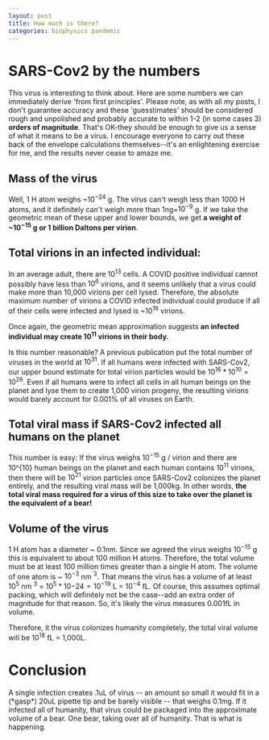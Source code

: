 ```yaml
---
layout: post
title: How much is there?
categories: biophysics pandemic
---
```


# SARS-Cov2 by the numbers

This virus is interesting to think about. Here are some numbers we can immediately derive 'from first principles'. Please note, as with all my posts, I don't guarantee accuracy and these 'guesstimates' should be considered rough and unpolished and probably accurate to within 1-2 (in some cases 3) **orders of magnitude**. That's OK-they should be enough to give us a sense of what it means to be a virus. I encourage everyone
to carry out these back of the envelope calculations themselves--it's an
enlightening exercise for me, and the results never cease to amaze me.

## Mass of the virus
Well, 1 H atom weighs ~$10^{-24}$ g. The virus
can't weigh less than 1000 H atoms, and it definitely can't
weigh more than 1ng=$10^{-9}$ g. If we take the geometric
mean of these upper and lower bounds, we get **a weight of
~$10^{-15}$ g or 1 billion Daltons per virion**.

## Total virions in an infected individual:
In an average adult, there are $10^{13}$ cells. A COVID positive
individual cannot possibly have less than $10^6$ virions, and it
seems unlikely that a virus could make more than 10,000 virions per
cell lysed. Therefore, the absolute maximum number of virions a
COVID infected individual could produce if all of their cells were
infected and lysed is ~$10^{16}$ virions.

Once again, the geometric mean approximation suggests **an
infected individual may create $10^{11}$ virions in their body.**

Is this number reasonable? A previous publication put the
total number of viruses in the world at $10^{31}$. If all
humans were infected with SARS-Cov2, our upper bound estimate
for total virion particles would be $10^{16} * 10^{10} =
10^{26}$. Even if all humans were to infect all cells in all
human beings on the planet and lyse them to create 1,000
virion progeny, the resulting virions would barely account
for 0.001% of all viruses on Earth.

## Total viral mass if SARS-Cov2 infected all humans on the planet
This number is easy: If the virus weighs $10^{-15}$ g / virion
and there are 10^{10} human beings on the planet and each
human contains $10^{11}$ virions, then there will be
$10^{21}$ virion particles once SARS-Cov2 colonizes the
planet entirely, and the resulting viral mass will be
1,000kg. In other words, **the total viral mass required for
a virus of this size to take over the planet is the
equivalent of a bear!**

## Volume of the virus
1 H atom has a diameter ~ 0.1nm. Since we agreed the virus weighs
$10^{-15}$ g this is equivalent to about 100 million H atoms. Therefore,
the total volume must be at least 100 million times greater than a
single H atom. The volume of one atom is ~ $10^{-3}$ nm $^3$. That means
the virus has a volume of at least $10^5$ nm $^3$ =
$10^5 * 10{-24} = 10^{-19}$ L = $10^{-4}$ fL. Of course, this assumes
optimal packing, which will definitely not be the case--add an extra
order of magnitude for that reason. So, it's likely the virus measures
0.001fL in volume.

Therefore, it the virus colonizes humanity completely, the total viral
volume will be $10^{18}$ fL = 1,000L.

# Conclusion
A single infection creates .1uL of virus -- an amount so small it
would fit in a (\*gasp\*) 20uL pipette tip and be barely visible -- that
weighs 0.1mg. If it infected all of humanity, that virus could be
packaged into the approximate volume of a bear. One bear, taking over all
of humanity. That is what is happening.
